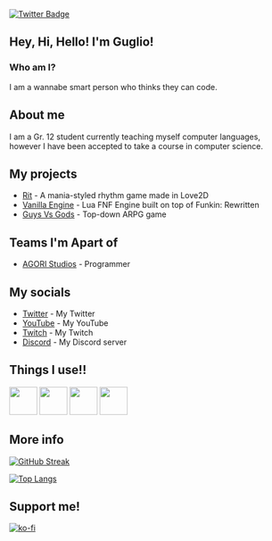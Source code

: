 <div id="badges">
  <a href="https://twitter.com/GuglioIsStupid">
    <img src="https://img.shields.io/badge/Twitter-blue?style=for-the-badge&logo=twitter&logoColor=white" alt="Twitter Badge"/>
  </a>
</div>
<img src="https://komarev.com/ghpvc/?username=GuglioIsStupid&style=flat-square&color=blue" alt=""/>


## Hey, Hi, Hello! I'm Guglio!
### Who am I?

I am a wannabe smart person who thinks they can code.

## About me

I am a Gr. 12 student currently teaching myself computer languages, however I have been accepted to take a course in computer science.

## My projects

- [Rit](https://github.com/guglioisstupid/rit) - A mania-styled rhythm game made in Love2D
- [Vanilla Engine](https://github.com/VanillaEngineDevs/Vanilla-Engine) - Lua FNF Engine built on top of Funkin: Rewritten
- [Guys Vs Gods](https://agori.dev/projects/guys-vs-gods) - Top-down ARPG game

## Teams I'm Apart of
- [AGORI Studios](https://agori.dev) - Programmer
<!--- [Cubitos](https://example.com) - Programmer-->
  
## My socials

- [Twitter](https://twitter.com/Guglorio) - My Twitter
- [YouTube](https://www.youtube.com/@GuglioIsStupid) - My YouTube
- [Twitch](https://www.twitch.tv/guglioisstupid) - My Twitch
- [Discord](https://discord.gg/ehY5gMMPW8) - My Discord server

## Things I use!!
<img src="https://cdn.jsdelivr.net/gh/devicons/devicon/icons/vscode/vscode-original.svg" height=50/> <img src="https://cdn.jsdelivr.net/gh/devicons/devicon/icons/lua/lua-original.svg" height=50/> 
<img src="https://cdn.jsdelivr.net/gh/devicons/devicon/icons/python/python-original.svg" height=50/> <img src="https://cdn.jsdelivr.net/gh/devicons/devicon/icons/csharp/csharp-original.svg" height=50/>

## More info

[![GitHub Streak](http://github-readme-streak-stats.herokuapp.com?user=GuglioIsStupid&theme=highcontrast&hide_border=true&date_format=j%20M%5B%20Y%5D)](https://git.io/streak-stats)

[![Top Langs](https://github-readme-stats.vercel.app/api/top-langs/?username=GuglioIsStupid&layout=compact&theme=vision-friendly-dark)](https://github.com/anuraghazra/github-readme-stats)


## Support me!

[![ko-fi](https://ko-fi.com/img/githubbutton_sm.svg)](https://ko-fi.com/A0A8GRXMX)
